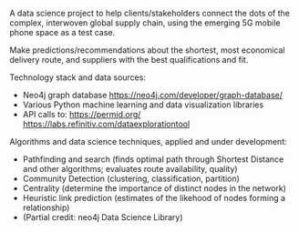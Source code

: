 A data science project to help clients/stakeholders connect the dots of the complex, interwoven global supply chain, using the emerging 5G mobile phone space as a test case.

Make predictions/recommendations about the shortest, most economical delivery route, and suppliers with the best qualifications and fit.  

Technology stack and data sources:

  - Neo4j graph database
      https://neo4j.com/developer/graph-database/
  - Various Python machine learning and data visualization libraries
  - API calls to:
      https://permid.org/
      https://labs.refinitiv.com/dataexplorationtool
  
Algorithms and data science techniques, applied and under development:
  - Pathfinding and search (finds optimal path through Shortest Distance and other algorithms; evaluates route availability, quality)
  - Community Detection (clustering, classification, partition)
  - Centrality (determine the importance of distinct nodes in the network)
  - Heuristic link prediction (estimates of the likehood of nodes forming a relationship)
  - (Partial credit: neo4j Data Science Library)

